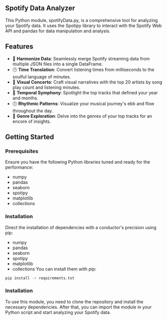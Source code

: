 ## Spotify Data Analyzer
This Python module, spotifyData.py, is a comprehensive tool for analyzing your Spotify data. It uses the Spotipy library to interact with the Spotify Web API and pandas for data manipulation and analysis.

## Features

- 🎼 **Harmonize Data**: Seamlessly merge Spotify streaming data from multiple JSON files into a single DataFrame.
- 🕒 **Time Translation**: Convert listening times from milliseconds to the soulful language of minutes.
- 🎨 **Visual Concerto**: Craft visual narratives with the top 20 artists by song play count and listening minutes.
- 📅 **Temporal Symphony**: Spotlight the top tracks that defined your year and months.
- 🕕 **Rhythmic Patterns**: Visualize your musical journey's ebb and flow throughout the day.
- 🎵 **Genre Exploration**: Delve into the genres of your top tracks for an encore of insights.

## Getting Started

### Prerequisites

Ensure you have the following Python libraries tuned and ready for the performance:

- numpy
- pandas
- seaborn
- spotipy
- matplotlib
- collections

### Installation

Direct the installation of dependencies with a conductor's precision using pip:

- numpy
- pandas
- seaborn
- spotipy
- matplotlib
- collections
You can install them with pip:

```sh
pip install -r requirements.txt
```

### Installation
To use this module, you need to clone the repository and install the necessary dependencies. After that, you can import the module in your Python script and start analyzing your Spotify data.